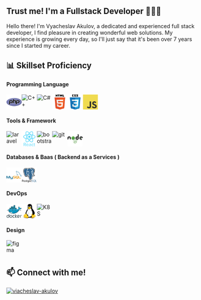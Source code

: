 ## Trust me! I'm a Fullstack Developer 🚀👨‍💻

Hello there! I'm Vyacheslav Akulov, a dedicated and experienced full stack developer, I find pleasure in creating wonderful web solutions. 
My experience is growing every day, so I'll just say that it's been over 7 years since I started my career.

## 📊 Skillset Proficiency

#### Programming Language
<div style="display: flex; flex-direction: row;">
    <img src="https://raw.githubusercontent.com/devicons/devicon/master/icons/php/php-original.svg" alt="php" width="40" height="40"/>
    <img src="https://raw.githubusercontent.com/jmnote/z-icons/master/svg/cpp.svg" alt="C++" width="40" height="40"/>
    <img src="https://raw.githubusercontent.com/jmnote/z-icons/master/svg/csharp.svg" alt="C#" width="40" height="40"/>
    <img src="https://raw.githubusercontent.com/devicons/devicon/master/icons/html5/html5-original-wordmark.svg" alt="html5" width="40" height="40"/>
    <img src="https://raw.githubusercontent.com/devicons/devicon/master/icons/css3/css3-original-wordmark.svg" alt="css3" width="40" height="40"/>
    <img src="https://raw.githubusercontent.com/devicons/devicon/master/icons/javascript/javascript-original.svg" alt="javascript" width="40" height="40"/>
</div>

#### Tools & Framework
<div style="display: flex; flex-direction: row;">
    <img src="https://upload.wikimedia.org/wikipedia/commons/thumb/9/9a/Laravel.svg/1969px-Laravel.svg.png" alt="laravel" width="40" height="40"/>
    <img src="https://raw.githubusercontent.com/devicons/devicon/master/icons/react/react-original-wordmark.svg" alt="react" width="40" height="40"/>
    <img src="https://raw.githubusercontent.com/jmnote/z-icons/master/svg/bootstrap.svg" alt="bootstrap" width="40" height="40"/>
    <img src="https://www.vectorlogo.zone/logos/git-scm/git-scm-icon.svg" alt="git" width="40" height="40"/>
    <img src="https://raw.githubusercontent.com/devicons/devicon/master/icons/nodejs/nodejs-original-wordmark.svg" alt="nodejs" width="40" height="40"/>
</div>

#### Databases & Baas ( Backend as a Services )
<div style="display: flex; flex-direction: row;">
    <img src="https://raw.githubusercontent.com/devicons/devicon/master/icons/mysql/mysql-original-wordmark.svg" alt="mysql" width="40" height="40"/>
    <img src="https://raw.githubusercontent.com/devicons/devicon/master/icons/postgresql/postgresql-original-wordmark.svg" alt="postgresql" width="40" height="40"/>
</div>

#### DevOps
<div style="display: flex; flex-direction: row;">
    <img src="https://raw.githubusercontent.com/devicons/devicon/master/icons/docker/docker-original-wordmark.svg" alt="docker" width="40" height="40"/>
    <img src="https://raw.githubusercontent.com/devicons/devicon/master/icons/linux/linux-original.svg" alt="linux" width="40" height="40"/>
    <img src="https://raw.githubusercontent.com/jmnote/z-icons/master/svg/kubernetes.svg" alt="K8S" width="40" height="40"/>
</div>

#### Design
<div style="display: flex; flex-direction: row;">
    <img src="https://www.vectorlogo.zone/logos/figma/figma-icon.svg" alt="figma" width="40" height="40"/>
</div>

## 📫 Connect with me!
<p align="left">
<a href="https://www.linkedin.com/in/viacheslav-akulov-9b63b028a/" target="blank"><img align="center" src="https://upload.wikimedia.org/wikipedia/commons/thumb/8/81/LinkedIn_icon.svg/2048px-LinkedIn_icon.svg.png" alt="viacheslav-akulov" height="30" width="30" /></a>
</p>
